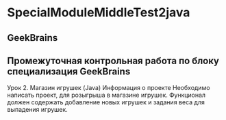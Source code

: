 # SpecialModuleMiddleTest2java
## GeekBrains
## Промежуточная контрольная работа по блоку специализация GeekBrains
Урок 2. Магазин игрушек (Java)
Информация о проекте
Необходимо написать проект, для розыгрыша в магазине игрушек. 
Функционал должен содержать добавление новых игрушек и задания веса для выпадения игрушек.
